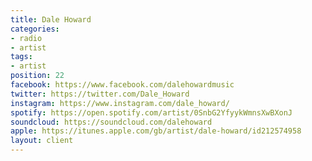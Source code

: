 ```yaml
---
title: Dale Howard
categories:
- radio
- artist
tags:
- artist
position: 22
facebook: https://www.facebook.com/dalehowardmusic
twitter: https://twitter.com/Dale_Howard
instagram: https://www.instagram.com/dale_howard/
spotify: https://open.spotify.com/artist/0SnbG2YfyykWmnsXwBXonJ
soundcloud: https://soundcloud.com/dalehoward
apple: https://itunes.apple.com/gb/artist/dale-howard/id212574958
layout: client
---
```


